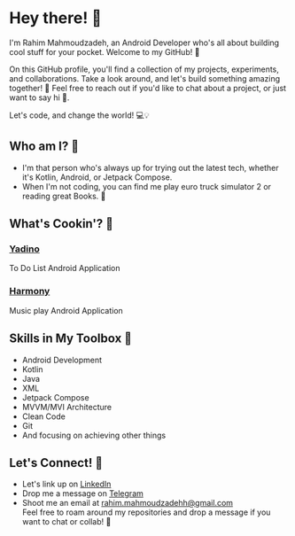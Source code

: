 # Hey there! 👋

I'm Rahim Mahmoudzadeh, an Android Developer who's all about building cool stuff for your pocket. Welcome to my GitHub! 🚀

On this GitHub profile, you'll find a collection of my projects, experiments, and collaborations. Take a look around, and let's build something amazing together! 🚀
Feel free to reach out if you'd like to chat about a project, or just want to say hi 👋.

Let's code, and change the world! 💻💡

## Who am I? 🤔

- I'm that person who's always up for trying out the latest tech, whether it's Kotlin, Android, or Jetpack Compose.
- When I'm not coding, you can find me play euro truck simulator 2 or reading great Books. 🌳

## What's Cookin'? 🍳

### [Yadino](https://github.com/RahimMahmoudzadeh/Yadino)
To Do List Android Application

### [Harmony](https://github.com/RahimMahmoudzadeh/Harmony)
Music play Android Application

## Skills in My Toolbox 🧰

- Android Development
- Kotlin
- Java
- XML
- Jetpack Compose
- MVVM/MVI Architecture
- Clean Code
- Git
- And focusing on achieving other things

## Let's Connect! 🌟

- Let's link up on [LinkedIn](https://www.linkedin.com/in/rahim-mahmoudzadeh-22b64b199/)
- Drop me a message on [Telegram](https://t.me/Rahimmahmoudzadeh)
- Shoot me an email at [rahim.mahmoudzadehh@gmail.com](rahim.mahmoudzadehh@gmail.com)  
Feel free to roam around my repositories and drop a message if you want to chat or collab! 🤙
